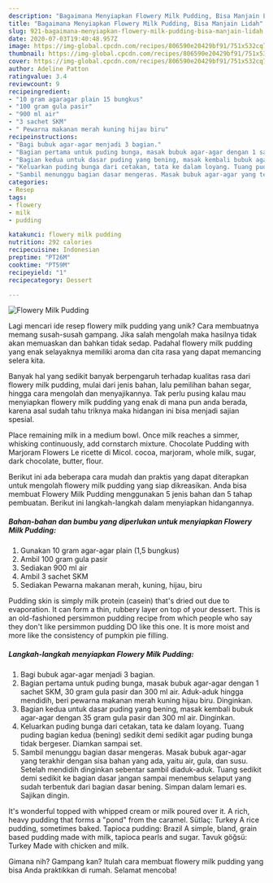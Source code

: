 ```yaml
---
description: "Bagaimana Menyiapkan Flowery Milk Pudding, Bisa Manjain Lidah"
title: "Bagaimana Menyiapkan Flowery Milk Pudding, Bisa Manjain Lidah"
slug: 921-bagaimana-menyiapkan-flowery-milk-pudding-bisa-manjain-lidah
date: 2020-07-03T19:40:48.957Z
image: https://img-global.cpcdn.com/recipes/806590e20429bf91/751x532cq70/flowery-milk-pudding-foto-resep-utama.jpg
thumbnail: https://img-global.cpcdn.com/recipes/806590e20429bf91/751x532cq70/flowery-milk-pudding-foto-resep-utama.jpg
cover: https://img-global.cpcdn.com/recipes/806590e20429bf91/751x532cq70/flowery-milk-pudding-foto-resep-utama.jpg
author: Adeline Patton
ratingvalue: 3.4
reviewcount: 9
recipeingredient:
- "10 gram agaragar plain 15 bungkus"
- "100 gram gula pasir"
- "900 ml air"
- "3 sachet SKM"
- " Pewarna makanan merah kuning hijau biru"
recipeinstructions:
- "Bagi bubuk agar-agar menjadi 3 bagian."
- "Bagian pertama untuk puding bunga, masak bubuk agar-agar dengan 1 sachet SKM, 30 gram gula pasir dan 300 ml air. Aduk-aduk hingga mendidih, beri pewarna makanan merah kuning hijau biru. Dinginkan."
- "Bagian kedua untuk dasar puding yang bening, masak kembali bubuk agar-agar dengan 35 gram gula pasir dan 300 ml air. Dinginkan."
- "Keluarkan puding bunga dari cetakan, tata ke dalam loyang. Tuang puding bagian kedua (bening) sedikit demi sedikit agar puding bunga tidak bergeser. Diamkan sampai set."
- "Sambil menunggu bagian dasar mengeras. Masak bubuk agar-agar yang terakhir dengan sisa bahan yang ada, yaitu air, gula, dan susu. Setelah mendidih dinginkan sebentar sambil diaduk-aduk. Tuang sedikit demi sedikit ke bagian dasar jangan sampai menembus selaput yang sudah terbentuk dari bagian dasar bening. Simpan dalam lemari es. Sajikan dingin."
categories:
- Resep
tags:
- flowery
- milk
- pudding

katakunci: flowery milk pudding 
nutrition: 292 calories
recipecuisine: Indonesian
preptime: "PT26M"
cooktime: "PT59M"
recipeyield: "1"
recipecategory: Dessert

---
```



![Flowery Milk Pudding](https://img-global.cpcdn.com/recipes/806590e20429bf91/751x532cq70/flowery-milk-pudding-foto-resep-utama.jpg)

Lagi mencari ide resep flowery milk pudding yang unik? Cara membuatnya memang susah-susah gampang. Jika salah mengolah maka hasilnya tidak akan memuaskan dan bahkan tidak sedap. Padahal flowery milk pudding yang enak selayaknya memiliki aroma dan cita rasa yang dapat memancing selera kita.

Banyak hal yang sedikit banyak berpengaruh terhadap kualitas rasa dari flowery milk pudding, mulai dari jenis bahan, lalu pemilihan bahan segar, hingga cara mengolah dan menyajikannya. Tak perlu pusing kalau mau menyiapkan flowery milk pudding yang enak di mana pun anda berada, karena asal sudah tahu triknya maka hidangan ini bisa menjadi sajian spesial.

Place remaining milk in a medium bowl. Once milk reaches a simmer, whisking continuously, add cornstarch mixture. Chocolate Pudding with Marjoram Flowers Le ricette di Micol. cocoa, marjoram, whole milk, sugar, dark chocolate, butter, flour.


Berikut ini ada beberapa cara mudah dan praktis yang dapat diterapkan untuk mengolah flowery milk pudding yang siap dikreasikan. Anda bisa membuat Flowery Milk Pudding menggunakan 5 jenis bahan dan 5 tahap pembuatan. Berikut ini langkah-langkah dalam menyiapkan hidangannya.

<!--inarticleads1-->

##### Bahan-bahan dan bumbu yang diperlukan untuk menyiapkan Flowery Milk Pudding:

1. Gunakan 10 gram agar-agar plain (1,5 bungkus)
1. Ambil 100 gram gula pasir
1. Sediakan 900 ml air
1. Ambil 3 sachet SKM
1. Sediakan  Pewarna makanan merah, kuning, hijau, biru


Pudding skin is simply milk protein (casein) that&#39;s dried out due to evaporation. It can form a thin, rubbery layer on top of your dessert. This is an old-fashioned persimmon pudding recipe from which people who say they don&#39;t like persimmon pudding DO like this one. It is more moist and more like the consistency of pumpkin pie filling. 

<!--inarticleads2-->

##### Langkah-langkah menyiapkan Flowery Milk Pudding:

1. Bagi bubuk agar-agar menjadi 3 bagian.
1. Bagian pertama untuk puding bunga, masak bubuk agar-agar dengan 1 sachet SKM, 30 gram gula pasir dan 300 ml air. Aduk-aduk hingga mendidih, beri pewarna makanan merah kuning hijau biru. Dinginkan.
1. Bagian kedua untuk dasar puding yang bening, masak kembali bubuk agar-agar dengan 35 gram gula pasir dan 300 ml air. Dinginkan.
1. Keluarkan puding bunga dari cetakan, tata ke dalam loyang. Tuang puding bagian kedua (bening) sedikit demi sedikit agar puding bunga tidak bergeser. Diamkan sampai set.
1. Sambil menunggu bagian dasar mengeras. Masak bubuk agar-agar yang terakhir dengan sisa bahan yang ada, yaitu air, gula, dan susu. Setelah mendidih dinginkan sebentar sambil diaduk-aduk. Tuang sedikit demi sedikit ke bagian dasar jangan sampai menembus selaput yang sudah terbentuk dari bagian dasar bening. Simpan dalam lemari es. Sajikan dingin.


It&#39;s wonderful topped with whipped cream or milk poured over it. A rich, heavy pudding that forms a &#34;pond&#34; from the caramel. Sütlaç: Turkey A rice pudding, sometimes baked. Tapioca pudding: Brazil A simple, bland, grain based pudding made with milk, tapioca pearls and sugar. Tavuk göğsü: Turkey Made with chicken and milk. 

Gimana nih? Gampang kan? Itulah cara membuat flowery milk pudding yang bisa Anda praktikkan di rumah. Selamat mencoba!
